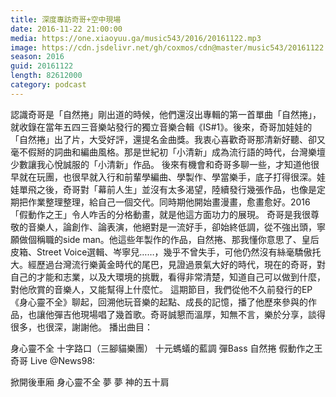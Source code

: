 ```yaml
---
title: 深度專訪奇哥+空中現場
date: 2016-11-22 21:00:00
media: https://one.xiaoyuu.ga/music543/2016/20161122.mp3
image: https://cdn.jsdelivr.net/gh/coxmos/cdn@master/music543/20161122.jpg
season: 2016
guid: 20161122
length: 82612000
category: podcast
---
```


認識奇哥是「自然捲」剛出道的時候，他們還沒出專輯的第一首單曲「自然捲」，就收錄在當年五四三音樂站發行的獨立音樂合輯《IS#1》。後來，奇哥加娃娃的「自然捲」出了片，大受好評，還提名金曲獎。我衷心喜歡奇哥那清新好聽、卻又毫不假掰的詞曲和編曲風格。那是世紀初「小清新」成為流行語的時代，台灣樂壇少數讓我心悅誠服的「小清新」作品。
後來有機會和奇哥多聊一些，才知道他很早就在玩團，也很早就入行和前輩學編曲、學製作、學當樂手，底子打得很深。娃娃單飛之後，奇哥對「幕前人生」並沒有太多渴望，陸續發行幾張作品，也像是定期把作業整理整理，給自己一個交代。同時期他開始畫漫畫，愈畫愈好。2016「假動作之王」令人咋舌的分格動畫，就是他這方面功力的展現。
奇哥是我很尊敬的音樂人，論創作、論表演，他絕對是一流好手，卻始終低調，從不強出頭，寧願做個稱職的side man。他這些年製作的作品，自然捲、那我懂你意思了、皇后皮箱、Street Voice選輯、岑寧兒……，幾乎不曾失手，可他仍然沒有絲毫驕傲托大。經歷過台灣流行樂黃金時代的尾巴，見證過景氣大好的時代，現在的奇哥，對自己的才能和志業，以及大環境的挑戰，看得非常清楚，知道自己可以做到什麼，對他欣賞的音樂人，又能幫得上什麼忙。
這期節目，我們從他不久前發行的EP《身心靈不全》聊起，回溯他玩音樂的起點、成長的記憶，播了他歷來參與的作品，也讓他彈吉他現場唱了幾首歌。奇哥誠懇而溫厚，知無不言，樂於分享，談得很多，也很深，謝謝他。
播出曲目：

身心靈不全
十字路口（三腳貓樂團）
十元螞蟻的藍調
彈Bass
自然捲
假動作之王
奇哥 Live @News98:

掀開後車廂
身心靈不全
夢
夢
神的五十肩